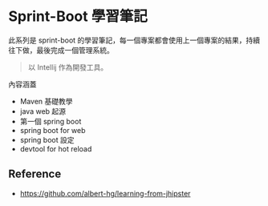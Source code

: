 # Sprint-Boot 學習筆記

此系列是 sprint-boot 的學習筆記，每一個專案都會使用上一個專案的結果，持續往下做，最後完成一個管理系統。

> 以 Intellij 作為開發工具。
>

內容涵蓋 
* Maven 基礎教學
* java web 起源
* 第一個 spring boot
* spring boot for web
* spring boot 設定
* devtool for hot reload

## Reference

* https://github.com/albert-hg/learning-from-jhipster